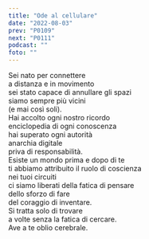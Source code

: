 ```yaml
---
title: "Ode al cellulare"
date: "2022-08-03"
prev: "P0109"
next: "P0111"
podcast: ""
foto: ""
---
```


Sei nato per connettere  
a distanza e in movimento  
sei stato capace di annullare gli spazi  
siamo sempre più vicini  
(e mai così soli).  
Hai accolto ogni nostro ricordo  
enciclopedia di ogni conoscenza  
hai superato ogni autorità  
anarchia digitale  
priva di responsabilità.  
Esiste un mondo prima e dopo di te  
ti abbiamo attribuito il ruolo di coscienza  
nei tuoi circuiti  
ci siamo liberati della fatica di pensare  
dello sforzo di fare  
del coraggio di inventare.  
Si tratta solo di trovare  
a volte senza la fatica di cercare.  
Ave a te oblio cerebrale.
